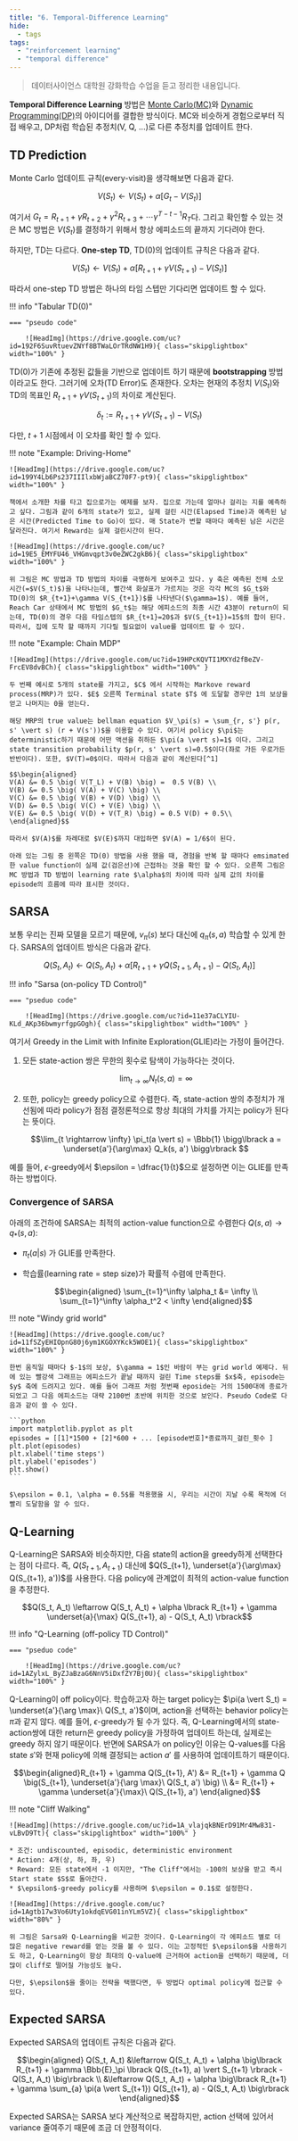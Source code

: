 ```yaml
---
title: "6. Temporal-Difference Learning"
hide:
  - tags
tags:
  - "reinforcement learning"
  - "temporal difference"
---
```


> 데이터사이언스 대학원 강화학습 수업을 듣고 정리한 내용입니다.

**Temporal Difference Learning** 방법은 [Monte Carlo(MC)](../chapter5/)와 [Dynamic Programming(DP)](../chapter4/)의 아이디어를 결합한 방식이다. MC와 비슷하게 경험으로부터 직접 배우고, DP처럼 학습된 추정치(V, Q, ...)로 다른 추정치를 업데이트 한다. 

## TD Prediction

Monte Carlo 업데이트 규칙(every-visit)을 생각해보면 다음과 같다.

$$V(S_t) \leftarrow V(S_t) + \alpha \lbrack G_t - V(S_t) \rbrack$$

여기서 $G_t = R_{t+1} + \gamma R_{t+2} + \gamma^2 R_{t+3} + \cdots \gamma^{T-t-1} R_{T}$다. 그리고 확인할 수 있는 것은 MC 방법은 $V(S_t)$를 결정하기 위해서 항상 에피소드의 끝까지 기다려야 한다.

하지만, TD는 다르다. **One-step TD**, TD(0)의 업데이트 규칙은 다음과 같다.

$$V(S_t) \leftarrow V(S_t) + \alpha \lbrack R_{t+1} + \gamma V(S_{t+1}) - V(S_t) \rbrack$$

따라서 one-step TD 방법은 하나의 타임 스텝만 기다리면 업데이트 할 수 있다. 


!!! info "Tabular TD(0)"

    === "pseudo code"

        ![HeadImg](https://drive.google.com/uc?id=192F6SuvRtuevZNYf8BTWaLOrTRdNW1H9){ class="skipglightbox" width="100%" }

TD(0)가 기존에 추정된 값들을 기반으로 업데이트 하기 때문에 **bootstrapping** 방법이라고도 한다. 그러기에 오차(TD Error)도 존재한다. 오차는 현재의 추정치 $V(S_t)$와 TD의 목표인 $R_{t+1} + \gamma V(S_{t+1})$의 차이로 계산된다.

$$\delta_t := R_{t+1} + \gamma V(S_{t+1}) - V(S_t)$$

다만, $t+1$ 시점에서 이 오차를 확인 할 수 있다.

!!! note "Example: Driving-Home"

    ![HeadImg](https://drive.google.com/uc?id=199Y4Lb6Ps237IIIlxbWjaBCZ70F7-pt9){ class="skipglightbox" width="100%" }

    책에서 소개한 차를 타고 집으로가는 예제를 보자. 집으로 가는데 얼마나 걸리는 지를 예측하고 싶다. 그림과 같이 6개의 state가 있고, 실제 걸린 시간(Elapsed Time)과 예측된 남은 시간(Predicted Time to Go)이 있다. 매 State가 변할 때마다 예측된 남은 시간은 달라진다. 여기서 Reward는 실제 걸린시간이 된다.

    ![HeadImg](https://drive.google.com/uc?id=19E5_EMYFU46_VHGmvqpt3v0eZWC2gkB6){ class="skipglightbox" width="100%" }

    위 그림은 MC 방법과 TD 방법의 차이를 극명하게 보여주고 있다. y 축은 예측된 전체 소모 시간(=$V(S_t)$)을 나타나는데, 빨간색 화살표가 가르치는 것은 각각 MC의 $G_t$와 TD(0)의 $R_{t+1}+\gamma V(S_{t+1})$를 나타낸다($\gamma=1$). 예를 들어, Reach Car 상태에서 MC 방법의 $G_t$는 해당 에피소드의 최종 시간 43분이 return이 되는데, TD(0)의 경우 다음 타임스텝의 $R_{t+1}=20$과 $V(S_{t+1})=15$의 합이 된다. 따라서, 집에 도착 할 때까지 기다릴 필요없이 value를 업데이트 할 수 있다.

!!! note "Example: Chain MDP"

    ![HeadImg](https://drive.google.com/uc?id=19HPcKQVTI1MXYd2fBeZV-FrcEV8dvBCh){ class="skipglightbox" width="100%" }

    두 번째 예시로 5개의 state를 가지고, $C$ 에서 시작하는 Markove reward process(MRP)가 있다. $E$ 오른쪽 Terminal state $T$ 에 도달할 경우만 1의 보상을 얻고 나머지는 0을 얻는다.

    해당 MRP의 true value는 bellman equation $V_\pi(s) = \sum_{r, s'} p(r, s' \vert s) (r + V(s'))$을 이용할 수 있다. 여기서 policy $\pi$는 deterministic하기 때문에 어떤 액션을 취하든 $\pi(a \vert s)=1$ 이다. 그리고 state transition probability $p(r, s' \vert s)=0.5$이다(좌로 가든 우로가든 반반이다). 또한, $V(T)=0$이다. 따라서 다음과 같이 계산된다[^1]

    $$\begin{aligned} 
    V(A) &= 0.5 \big( V(T_L) + V(B) \big) =  0.5 V(B) \\
    V(B) &= 0.5 \big( V(A) + V(C) \big) \\
    V(C) &= 0.5 \big( V(B) + V(D) \big) \\
    V(D) &= 0.5 \big( V(C) + V(E) \big) \\
    V(E) &= 0.5 \big( V(D) + V(T_R) \big) = 0.5 V(D) + 0.5\\
    \end{aligned}$$

    따라서 $V(A)$를 차례대로 $V(E)$까지 대입하면 $V(A) = 1/6$이 된다.

    아래 있는 그림 중 왼쪽은 TD(0) 방법을 사용 했을 때, 경험을 반복 할 때마다 emsimated 한 value function이 실제 값(검은선)에 근접하는 것을 확인 할 수 있다. 오른쪽 그림은 MC 방법과 TD 방법이 learning rate $\alpha$의 차이에 따라 실제 값의 차이를 episode의 흐름에 따라 표시한 것이다.

    
## SARSA

보통 우리는 진짜 모델을 모르기 때문에, $v_\pi(s)$ 보다 대신에 $q_\pi(s, a)$ 학습할 수 있게 한다. SARSA의 업데이트 방식은 다음과 같다.

$$Q(S_t, A_t) \leftarrow Q(S_t, A_t) + \alpha \lbrack R_{t+1} + \gamma Q(S_{t+1}, A_{t+1}) - Q(S_t, A_t) \rbrack$$

!!! info "Sarsa (on-policy TD Control)"

    === "pseduo code"

        ![HeadImg](https://drive.google.com/uc?id=11e37aCLYIU-KLd_AKp36bwmyrfgpGOgh){ class="skipglightbox" width="100%" }

여기서 Greedy in the Limit with Infinite Exploration(GLIE)라는 가정이 들어간다. 

1. 모든 state-action 쌍은 무한의 횟수로 탐색이 가능하다는 것이다. 

    $$\lim_{t \rightarrow \infty} N_t(s, a) = \infty$$

2. 또한, policy는 greedy policy으로 수렴한다. 즉, state-action 쌍의 추정치가 개선됨에 따라 policy가 점점 결정론적으로 항상 최대의 가치를 가지는 policy가 된다는 뜻이다. 

    $$\lim_{t \rightarrow \infty} \pi_t(a \vert s) = \Bbb{1} \bigg\lbrack a = \underset{a'}{\arg\max}  Q_k(s, a') \bigg\rbrack $$

예를 들어, $\epsilon$-greedy에서 $\epsilon = \dfrac{1}{t}$으로 설정하면 이는 GLIE를 만족하는 방법이다. 

### Convergence of SARSA

아래의 조건하에 SARSA는 최적의 action-value function으로 수렴한다 $Q(s, a) \rightarrow q_*(s, a)$:
* $\pi_t(a \vert s)$ 가 GLIE를 만족한다.
* 학습률(learning rate = step size)가 확률적 수렴에 만족한다.

    $$\begin{aligned} \sum_{t=1}^\infty \alpha_t &= \infty \\ \sum_{t=1}^\infty \alpha_t^2 < \infty \end{aligned}$$

!!! note "Windy grid world"

    ![HeadImg](https://drive.google.com/uc?id=11fSZyEHIOpnG80j6ym1KGOXYKck5WOE1){ class="skipglightbox" width="100%" }

    한번 움직일 때마다 $-1$의 보상, $\gamma = 1$인 바람이 부는 grid world 예제다. 뒤에 있는 빨강색 그래프는 에피소드가 끝날 때까지 걸린 Time steps를 $x$축, episode는 $y$ 축에 드려지고 있다. 예를 들어 그래프 처럼 첫번째 eposide는 거의 1500대에 종료가 되었고 그 다음 에피소드는 대략 2100번 초반에 위치한 것으로 보인다. Pseudo Code로 다음과 같이 쓸 수 있다.

    ```python
    import matplotlib.pyplot as plt
    episodes = [[1]*1500 + [2]*600 + ... [episode번호]*종료까지_걸린_횟수 ]
    plt.plot(episodes)
    plt.xlabel('time steps')
    plt.ylabel('episodes')
    plt.show()
    ```

    $\epsilon = 0.1, \alpha = 0.5$를 적용했을 시, 우리는 시간이 지날 수록 목적에 더 빨리 도달함을 알 수 있다. 

## Q-Learning

Q-Learning은 SARSA와 비슷하지만, 다음 state의 action을 greedy하게 선택한다는 점이 다르다. 즉, $Q(S_{t+1}, A_{t+1})$ 대신에 $Q(S_{t+1}, \underset{a'}{\arg\max} Q(S_{t+1}, a'))$를 사용한다. 다음 policy에 관계없이 최적의 action-value function을 추정한다.

$$Q(S_t, A_t) \leftarrow Q(S_t, A_t) + \alpha \lbrack R_{t+1} + \gamma \underset{a}{\max} Q(S_{t+1}, a) - Q(S_t, A_t) \rbrack$$

!!! info "Q-Learning (off-policy TD Control)"

    === "pseduo code"

        ![HeadImg](https://drive.google.com/uc?id=1AZylxL_ByZJaBzaG6NnV5iDxfZY7Bj0U){ class="skipglightbox" width="100%" }

Q-Learning이 off policy이다. 학습하고자 하는 target policy는 $\pi(a \vert S_t) = \underset{a'}{\arg \max}\ Q(S_t, a')$이며, action을 선택하는 behavior policy는 $\pi$과 같지 않다. 예를 들어, $\epsilon$-greedy가 될 수가 있다. 즉, Q-Learning에서의 state-action쌍에 대한 return은 greedy policy을 가정하여 업데이트 하는데, 실제로는 greedy 하지 않기 때문이다. 반면에 SARSA가 on policy인 이유는 Q-values를 다음 state $s'$와 현재 policy에 의해 결정되는 action $a'$ 를 사용하여 업데이트하기 때문이다.

$$\begin{aligned}R_{t+1} + \gamma Q(S_{t+1}, A') &= R_{t+1} + \gamma Q \big(S_{t+1}, \underset{a'}{\arg \max}\ Q(S_t, a') \big) \\ &= R_{t+1} + \gamma \underset{a'}{\max}\ Q(S_{t+1}, a') \end{aligned}$$

!!! note "Cliff Walking"

    ![HeadImg](https://drive.google.com/uc?id=1A_vlajqkBNErD91Mr4Mw831-vLBvD9Tt){ class="skipglightbox" width="100%" }

    * 조건: undiscounted, episodic, deterministic environment
    * Action: 4개(상, 하, 좌, 우)
    * Reward: 모든 state에서 -1 이지만, "The Cliff"에서는 -100의 보상을 받고 즉시 Start state $S$로 돌아간다.
    * $\epsilon$-greedy policy를 사용하며 $\epsilon = 0.1$로 설정한다.

    ![HeadImg](https://drive.google.com/uc?id=1Agtb17w3Vo6Uty1okdqEVG01inYLm5VZ){ class="skipglightbox" width="80%" }

    위 그림은 Sarsa와 Q-Learning을 비교한 것이다. Q-Learning이 각 에피소드 별로 더 많은 negative reward를 얻는 것을 볼 수 있다. 이는 고정적인 $\epsilon$을 사용하기도 하고, Q-Learning이 항상 최대의 Q-value에 근거하여 action을 선택하기 때문에, 더 많이 cliff로 떨어질 가능성도 높다. 
    
    다만, $\epsilon$을 줄이는 전략을 택했다면, 두 방법다 optimal policy에 접근할 수 있다. 

## Expected SARSA

Expected SARSA의 업데이트 규칙은 다음과 같다.


$$\begin{aligned} Q(S_t, A_t) &\leftarrow Q(S_t, A_t) + \alpha \big\lbrack R_{t+1} + \gamma \Bbb{E}_\pi \lbrack Q(S_{t+1}, a) \vert S_{t+1} \rbrack - Q(S_t, A_t) \big\rbrack \\
&\leftarrow Q(S_t, A_t) + \alpha \big\lbrack R_{t+1} + \gamma \sum_{a} \pi(a \vert S_{t+1}) Q(S_{t+1}, a) - Q(S_t, A_t) \big\rbrack  \end{aligned}$$

Expected SARSA는 SARSA 보다 계산적으로 복잡하지만, action 선택에 있어서 variance 줄여주기 때문에 조금 더 안정적이다.


[^1]: [Reinforcement Learning - How are these state values in MRP calculated?](https://datascience.stackexchange.com/questions/40899/reinforcement-learning-how-are-these-state-values-in-mrp-calculated)
